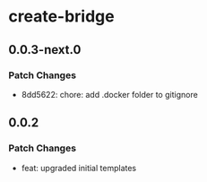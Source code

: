 # create-bridge

## 0.0.3-next.0

### Patch Changes

- 8dd5622: chore: add .docker folder to gitignore

## 0.0.2

### Patch Changes

- feat: upgraded initial templates
